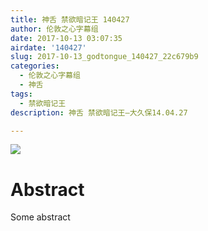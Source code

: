 ```yaml
---
title: 神舌 禁欲暗记王 140427
author: 伦敦之心字幕组
date: 2017-10-13 03:07:35
airdate: '140427'
slug: 2017-10-13_godtongue_140427_22c679b9
categories:
  - 伦敦之心字幕组
  - 神舌
tags:
  - 禁欲暗记王
description: 神舌 禁欲暗记王—大久保14.04.27

---
```

![](/img/gakki.jpg)
# Abstract
Some abstract
